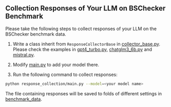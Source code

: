 ## Collection Responses of Your LLM on BSChecker Benchmark

Please take the following steps to collect responses of your LLM on the BSChecker benchmark data.

1. Write a class inherit from `ResponseCollectorBase` in [collector_base.py](collector_base.py). Please check the examples in [gpt4_turbo.py](gpt4_turbo.py), [chatglm3_6b.py](chatglm3_6b.py) and [mistral.py](mistral.py).


2. Modify [main.py](main.py) to add your model there.

3. Run the following command to collect responses:

```bash
python response_collection/main.py --model=<your model name>
```

The file containing responses will be saved to folds of different settings in [benchmark_data](../benchmark_data/).